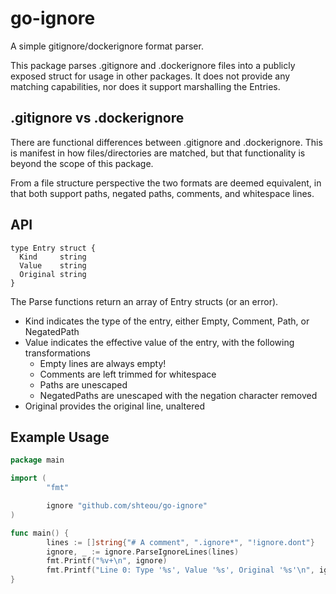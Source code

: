 # go-ignore

A simple gitignore/dockerignore format parser.

This package parses .gitignore and .dockerignore files into a publicly exposed struct
for usage in other packages. It does not provide any matching capabilities, nor does it support
marshalling the Entries.

## .gitignore vs .dockerignore

There are functional differences between .gitignore and .dockerignore. This is manifest in
how files/directories are matched, but that functionality is beyond the scope of this package.

From a file structure perspective the two formats are deemed equivalent, in that both support
paths, negated paths, comments, and whitespace lines.

## API

```
type Entry struct {
  Kind     string
  Value    string
  Original string
}
```

The Parse functions return an array of Entry structs (or an error).

* Kind indicates the type of the entry, either Empty, Comment, Path, or NegatedPath
* Value indicates the effective value of the entry, with the following transformations
  * Empty lines are always empty!
  * Comments are left trimmed for whitespace
  * Paths are unescaped
  * NegatedPaths are unescaped with the negation character removed
* Original provides the original line, unaltered

## Example Usage

```go
package main

import (
        "fmt"

        ignore "github.com/shteou/go-ignore"
)

func main() {
        lines := []string{"# A comment", ".ignore*", "!ignore.dont"}
        ignore, _ := ignore.ParseIgnoreLines(lines)
        fmt.Printf("%v+\n", ignore)
        fmt.Printf("Line 0: Type '%s', Value '%s', Original '%s'\n", ignore[0].Kind, ignore[0].Value, ignore[0].Original)
}
```
